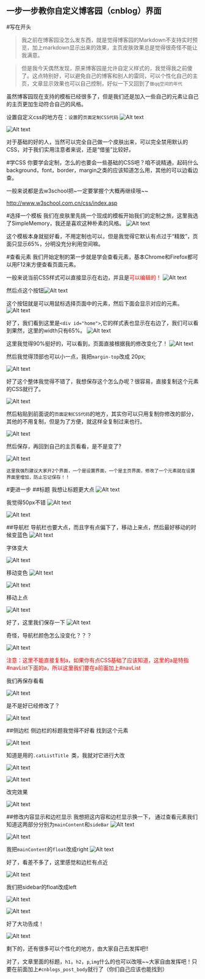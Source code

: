 一步一步教你自定义博客园（cnblog）界面
---
#写在开头
>我之前在博客园没怎么发东西，就是觉得博客园的Markdown不支持实时预览，加上markdown显示出来的效果，主页皮肤效果总是觉得很奇怪不能让我满意。


>但是我今天偶然发现，原来博客园是允许自定义样式的，我觉得我之前傻了。这点特别好，可以避免自己的博客和别人的雷同，可以个性化自己的主页，文章显示效果也可以自己控制，好似一下又回到了`做qq空间的年代`

虽然博客园现在支持的模板已经很多了，但是我们还是加入一些自己的元素让自己的主页更加生动符合自己的风格。

设置自定义css的地方在：`设置`的`页面定制CSS代码`
![Alt text](./1463124226571.png)


![Alt text](./1463124294011.png)

对于基础的好的人，当然可以完全自己做一个皮肤出来，可以完全禁用默认的CSS，对于我们实用注意者来说，还是“借鉴”比较好。

#学CSS
你要学会定制，怎么的也要会一些基础的CSS吧？咱不说精通，起码什么background，font，border，margin之类的应该知道怎么用，其他的可以边看边查。

一般来说都是去w3school把~一定要掌握个大概再继续哦~~

http://www.w3school.com.cn/css/index.asp

#选择一个模板
我们在皮肤里先挑一个现成的模板开始我们的定制之旅，这里我选了SimpleMemory，我还是喜欢这种朴素的风格。
![Alt text](./1463124453379.png)

这个模板本身就挺好看，不用定制也可以，但是我觉得它默认有点过于“精致”，页面只显示65%，分明没充分利用空间嘛。

#查看元素
我们开始定制的第一步就是学会查看元素，基本Chrome和Firefox都可以用F12来方便查看页面元素。

一般来说当前CSS样式可以直接显示在右边，并且是<font color=red>可以编辑的！</font>
![Alt text](./1463124646671.png)

然后点这个按钮![Alt text](./1463124736602.png)

这个按钮就是可以用鼠标选择页面中的元素，然后下面会显示对应的元素。
![Alt text](./1463124760425.png)

好了，我们看到这里是`<div id="home">`,它的样式表也显示在右边了，我们可以看到果然，这里的width只有65%。
![Alt text](./1463124892323.png)

这里我觉得90%挺好的，可以看到，页面直接根据我的修改变化了！
![Alt text](./1463124970541.png)


然后我觉得顶部也可以小一点，我把`margin-top`改成 20px;

![Alt text](./1463125015598.png)


好了这个整体我觉得不错了，我想保存这个怎么办呢？很容易，直接复制这个元素的CSS就行了。

![Alt text](./1463125084729.png)


然后粘贴到前面说的`页面定制CSS代码`的地方，其实你可以只用复制你修改的部分，其他的不用复制，但是为了方便，就这样全复制过来也行。

![Alt text](./1463125161939.png)

然后保存，再回到自己的主页看看，是不是变了?

![Alt text](./1463125226906.png)

`这里我强烈建议大家开2个界面，一个是设置界面，一个是主页界面，修改了一个元素就在设置界面里增加，防止忘记保存！！`

#更进一步
##标题
我想让标题更大点
![Alt text](./1463125366770.png)

我觉得50px不错
![Alt text](./1463125401474.png)

![Alt text](./1463125426901.png)


##导航栏
导航栏也要大点，而且字有点偏下了，移动上来点，然后最好移动的时候变蓝色
![Alt text](./1463125494724.png)

字体变大

![Alt text](./1463126200331.png)



移动变色
![Alt text](./1463126174039.png)

![Alt text](./1463125833135.png)

移动上点

![Alt text](./1463126043162.png)

好了，这里我们保存一下
![Alt text](./1463126266743.png)

奇怪，导航栏颜色怎么没变化？？？

![Alt text](./1463126478208.png)


<font color=red>注意：这里不能直接复制a，如果你有点CSS基础了应该知道，这里的a是特指#navList下面的a，所以这里我们要在a前面加上#navList</font>

我们再保存看看

![Alt text](./1463126548464.png)

是不是好已经修改了？

![Alt text](./1463126567475.png)

##侧边栏
侧边栏的标题我觉得不好看 找到这个元素

![Alt text](./1463128471621.png)

知道是用的`.catListTitle `类，我就对它进行大改

![Alt text](./1463128243880.png)

![Alt text](./1463128551775.png)

改完效果

![Alt text](./1463129160293.png)


##修改内容显示和边栏显示
我想把这内容和边栏显示换一下，
通过查看元素我们知道这两部分分别为`mainContent`和`sideBar`
![Alt text](./1463126876641.png)

![Alt text](./1463126952507.png)

我把`mainContent`的`float`改成right
![Alt text](./1463126926084.png)


好了，看差不多了，这里感觉和边栏有点近

![Alt text](./1463129569897.png)

我们把sidebar的float改成left

![Alt text](./1463129684538.png)

![Alt text](./1463130316733.png)

好了大功告成！

![Alt text](./1463132010522.png)




剩下的，还有很多可以个性化的地方，由大家自己去发挥吧!!

对了，文章里面的标题，`h1`，`h2`，`p`,`img`什么的也可以改哦~~大家自由发挥吧！只要在前面加上`#cnblogs_post_body`就行了（你们自己应该也能找到）

